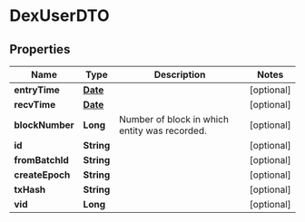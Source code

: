 

# DexUserDTO

## Properties

Name | Type | Description | Notes
------------ | ------------- | ------------- | -------------
**entryTime** | [**Date**](Date.md) |  |  [optional]
**recvTime** | [**Date**](Date.md) |  |  [optional]
**blockNumber** | **Long** | Number of block in which entity was recorded. |  [optional]
**id** | **String** |  |  [optional]
**fromBatchId** | **String** |  |  [optional]
**createEpoch** | **String** |  |  [optional]
**txHash** | **String** |  |  [optional]
**vid** | **Long** |  |  [optional]





